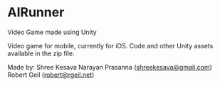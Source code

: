 # AIRunner
Video Game made using Unity

Video game for mobile, currently for iOS. 
Code and other Unity assets available in the zip file.

Made by:
Shree Kesava Narayan Prasanna (shreekesava@gmail.com)
Robert Geil (robert@rgeil.net)
